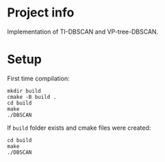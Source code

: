 # Project info
Implementation of TI-DBSCAN and VP-tree-DBSCAN.

# Setup

First time compilation:
``` console
mkdir build
cmake -B build .
cd build
make
./DBSCAN
```

If `build` folder exists and cmake files were created:
``` console
cd build
make
./DBSCAN
```
